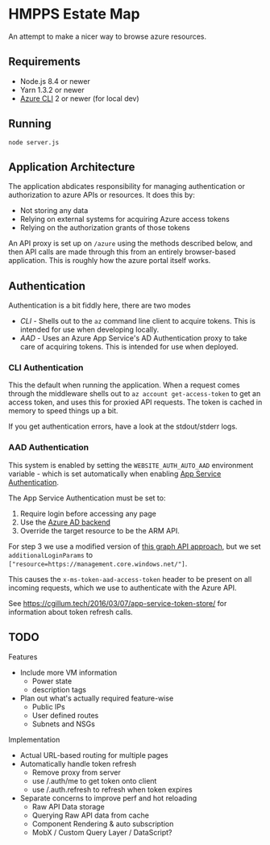 # HMPPS Estate Map

An attempt to make a nicer way to browse azure resources.

## Requirements

* Node.js 8.4 or newer
* Yarn 1.3.2 or newer
* [Azure CLI](https://github.com/Azure/azure-cli) 2 or newer (for local dev)

## Running

```
node server.js
```

## Application Architecture

The application abdicates responsibility for managing authentication or authorization to azure APIs or resources. It does this by:

* Not storing any data
* Relying on external systems for acquiring Azure access tokens
* Relying on the authorization grants of those tokens

An API proxy is set up on `/azure` using the methods described below, and then API calls are made through this from an entirely browser-based application. This is roughly how the azure portal itself works.

## Authentication

Authentication is a bit fiddly here, there are two modes

* _CLI_ - Shells out to the `az` command line client to acquire tokens. This is intended for use when developing locally.
* _AAD_ - Uses an Azure App Service's AD Authentication proxy to take care of acquiring tokens. This is intended for use when deployed.

### CLI Authentication

This the default when running the application. When a request comes through the middleware shells out to `az account get-access-token` to get an access token, and uses this for proxied API requests. The token is cached in memory to speed things up a bit.

If you get authentication errors, have a look at the stdout/stderr logs.

### AAD Authentication

This system is enabled by setting the `WEBSITE_AUTH_AUTO_AAD` environment variable - which is set automatically when enabling [App Service Authentication][1].

The App Service Authentication must be set to:

1. Require login before accessing any page
2. Use the [Azure AD backend][2]
3. Override the target resource to be the ARM API.

For step 3 we use a modified version of [this graph API approach][3], but we set `additionalLoginParams` to `["resource=https://management.core.windows.net/"]`.

This causes the `x-ms-token-aad-access-token` header to be present on all incoming requests, which we use to authenticate with the Azure API.

See https://cgillum.tech/2016/03/07/app-service-token-store/ for information about token refresh calls.

[1]: https://docs.microsoft.com/en-us/azure/app-service/app-service-authentication-overview
[2]: https://docs.microsoft.com/en-us/azure/app-service/app-service-mobile-how-to-configure-active-directory-authentication
[3]: https://cgillum.tech/2016/03/25/app-service-auth-aad-graph-api/

## TODO

Features

* Include more VM information
  * Power state
  * description tags
* Plan out what's actually required feature-wise
  * Public IPs
  * User defined routes
  * Subnets and NSGs

Implementation

* Actual URL-based routing for multiple pages
* Automatically handle token refresh
  * Remove proxy from server
  * use /.auth/me to get token onto client
  * use /.auth.refresh to refresh when token expires
* Separate concerns to improve perf and hot reloading
  * Raw API Data storage
  * Querying Raw API data from cache
  * Component Rendering & auto subscription
  * MobX / Custom Query Layer / DataScript?
